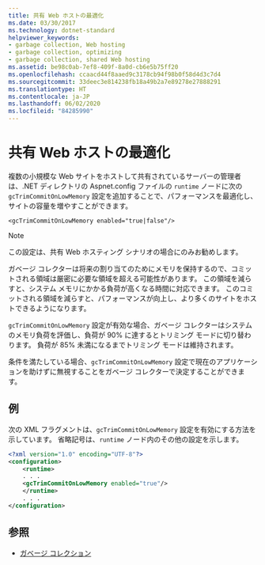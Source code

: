 ```yaml
---
title: 共有 Web ホストの最適化
ms.date: 03/30/2017
ms.technology: dotnet-standard
helpviewer_keywords:
- garbage collection, Web hosting
- garbage collection, optimizing
- garbage collection, shared Web hosting
ms.assetid: be98c0ab-7ef8-409f-8a0d-cb6e5b75ff20
ms.openlocfilehash: ccaacd44f8aaed9c3178cb94f98b0f58d4d3c7d4
ms.sourcegitcommit: 33deec3e814238fb18a49b2a7e89278e27888291
ms.translationtype: HT
ms.contentlocale: ja-JP
ms.lasthandoff: 06/02/2020
ms.locfileid: "84285990"
---
```

# <a name="optimization-for-shared-web-hosting"></a>共有 Web ホストの最適化
複数の小規模な Web サイトをホストして共有されているサーバーの管理者は、.NET ディレクトリの Aspnet.config ファイルの `runtime` ノードに次の `gcTrimCommitOnLowMemory` 設定を追加することで、パフォーマンスを最適化し、サイトの容量を増やすことができます。  
  
 `<gcTrimCommitOnLowMemory enabled="true|false"/>`  
  
> [!NOTE]
> この設定は、共有 Web ホスティング シナリオの場合にのみお勧めします。  
  
 ガベージ コレクターは将来の割り当てのためにメモリを保持するので、コミットされる領域は厳密に必要な領域を超える可能性があります。 この領域を減らすと、システム メモリにかかる負荷が高くなる時間に対応できます。 このコミットされる領域を減らすと、パフォーマンスが向上し、より多くのサイトをホストできるようになります。  
  
 `gcTrimCommitOnLowMemory` 設定が有効な場合、ガベージ コレクターはシステムのメモリ負荷を評価し、負荷が 90% に達するとトリミング モードに切り替わります。 負荷が 85% 未満になるまでトリミング モードは維持されます。  
  
 条件を満たしている場合、`gcTrimCommitOnLowMemory` 設定で現在のアプリケーションを助けずに無視することをガベージ コレクターで決定することができます。  
  
## <a name="example"></a>例  
 次の XML フラグメントは、`gcTrimCommitOnLowMemory` 設定を有効にする方法を示しています。 省略記号は、`runtime` ノード内のその他の設定を示します。  
  
```xml  
<?xml version="1.0" encoding="UTF-8"?>  
<configuration>  
    <runtime>  
    . . .  
    <gcTrimCommitOnLowMemory enabled="true"/>  
    </runtime>  
    . . .  
</configuration>  
```  
  
## <a name="see-also"></a>参照

- [ガベージ コレクション](index.md)
